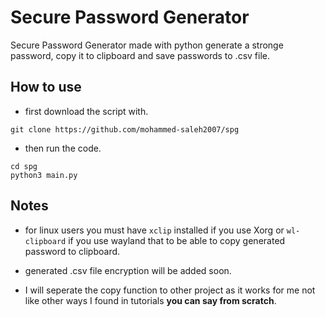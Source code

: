 # Secure Password Generator

Secure Password Generator made with python generate a stronge password, copy it to clipboard and save passwords to .csv file.

## How to use
- first download the script with.
```
git clone https://github.com/mohammed-saleh2007/spg
```

- then run the code.

```
cd spg
python3 main.py
```
## Notes

- for linux users you must have `xclip` installed if you use Xorg or `wl-clipboard` if you use wayland
that to be able to copy generated password to clipboard.

- generated .csv file encryption will be added soon.

- I will seperate the copy function to other project as it works for me not like other ways I found in tutorials **you can say from scratch**.

